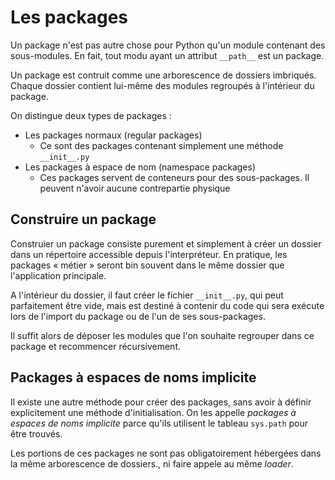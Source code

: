 # Les packages

Un package n'est pas autre chose pour Python qu'un module contenant des sous-modules. En fait, tout modu ayant un attribut `__path__` est un package. 

Un package est contruit comme une arborescence de dossiers imbriqués. Chaque dossier contient lui-même des modules regroupés à l'intérieur du package.

On distingue deux types de packages :

* Les packages normaux (regular packages)
  * Ce sont des packages contenant simplement une méthode `__init__.py`
* Les packages à espace de nom (namespace packages)
  * Ces packages servent de conteneurs pour des sous-packages. Il peuvent n'avoir aucune contrepartie physique


## Construire un package

Construier un package consiste purement et simplement à créer un dossier dans un répertoire accessible depuis l'interpréteur. En pratique, les packages « métier » seront bin souvent dans le même dossier que l'application principale.

A l'intérieur du dossier, il faut créer le fichier `__init__.py`, qui peut parfaitement être vide, mais est destiné à contenir du code qui sera exécute lors de l'import du package ou de l'un de ses sous-packages.

Il suffit alors de déposer les modules que l'on souhaite regrouper dans ce package et recommencer récursivement.


## Packages à espaces de noms implicite

Il existe une autre méthode pour créer des packages, sans avoir à définir explicitement une méthode d'initialisation. On les appelle _packages à espaces de noms implicite_ parce qu'ils utilisent le tableau `sys.path` pour être trouvés.

Les portions de ces packages ne sont pas obligatoirement hébergées dans la même arborescence de dossiers., ni faire appele au même _loader_.

